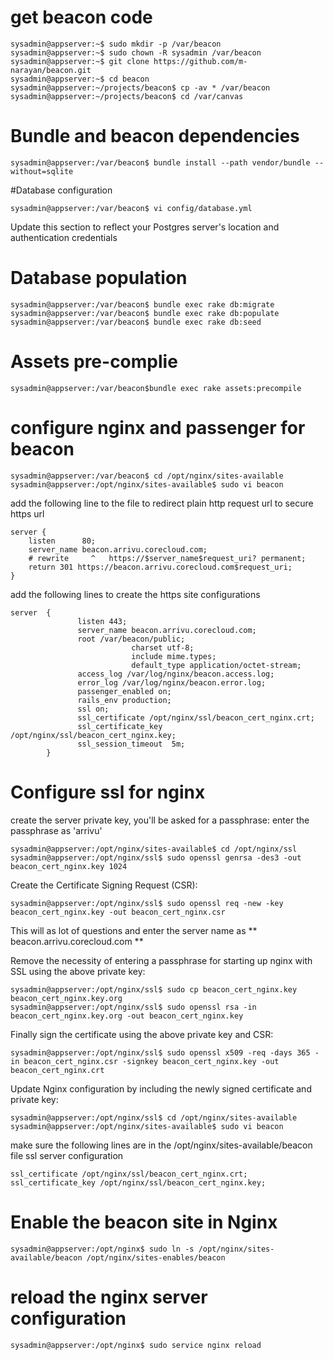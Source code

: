 # get beacon code

```
sysadmin@appserver:~$ sudo mkdir -p /var/beacon
sysadmin@appserver:~$ sudo chown -R sysadmin /var/beacon
sysadmin@appserver:~$ git clone https://github.com/m-narayan/beacon.git
sysadmin@appserver:~$ cd beacon
sysadmin@appserver:~/projects/beacon$ cp -av * /var/beacon
sysadmin@appserver:~/projects/beacon$ cd /var/canvas
```

# Bundle and beacon dependencies

```
sysadmin@appserver:/var/beacon$ bundle install --path vendor/bundle --without=sqlite
```

#Database configuration

```
sysadmin@appserver:/var/beacon$ vi config/database.yml
```
Update this section to reflect your Postgres server's location and authentication credentials

# Database population

```
sysadmin@appserver:/var/beacon$ bundle exec rake db:migrate
sysadmin@appserver:/var/beacon$ bundle exec rake db:populate
sysadmin@appserver:/var/beacon$ bundle exec rake db:seed
```

# Assets pre-complie

```
sysadmin@appserver:/var/beacon$bundle exec rake assets:precompile
```

# configure nginx and passenger for beacon
```
sysadmin@appserver:/var/beacon$ cd /opt/nginx/sites-available
sysadmin@appserver:/opt/nginx/sites-available$ sudo vi beacon 
```

add the following line to the file to redirect plain http request url to secure https url

```
server {
    listen      80;
    server_name beacon.arrivu.corecloud.com;
    # rewrite     ^   https://$server_name$request_uri? permanent;
    return 301 https://beacon.arrivu.corecloud.com$request_uri;
}
```

add the following lines to create the https site configurations

```
server  {
               listen 443;
               server_name beacon.arrivu.corecloud.com;
               root /var/beacon/public;
                           charset utf-8;
                           include mime.types;
                           default_type application/octet-stream;
               access_log /var/log/nginx/beacon.access.log;
               error_log /var/log/nginx/beacon.error.log;
               passenger_enabled on;
               rails_env production;
               ssl on;
               ssl_certificate /opt/nginx/ssl/beacon_cert_nginx.crt;
               ssl_certificate_key /opt/nginx/ssl/beacon_cert_nginx.key;
               ssl_session_timeout  5m;
        }

```

# Configure ssl for nginx

create the server private key, you'll be asked for a passphrase: enter the passphrase as 'arrivu'

```
sysadmin@appserver:/opt/nginx/sites-available$ cd /opt/nginx/ssl
sysadmin@appserver:/opt/nginx/ssl$ sudo openssl genrsa -des3 -out beacon_cert_nginx.key 1024
```

Create the Certificate Signing Request (CSR):

```
sysadmin@appserver:/opt/nginx/ssl$ sudo openssl req -new -key beacon_cert_nginx.key -out beacon_cert_nginx.csr
```

This will as lot of questions and enter the server name as ** beacon.arrivu.corecloud.com **

Remove the necessity of entering a passphrase for starting up nginx with SSL using the above private key:

```
sysadmin@appserver:/opt/nginx/ssl$ sudo cp beacon_cert_nginx.key beacon_cert_nginx.key.org
sysadmin@appserver:/opt/nginx/ssl$ sudo openssl rsa -in beacon_cert_nginx.key.org -out beacon_cert_nginx.key
```

Finally sign the certificate using the above private key and CSR:

```
sysadmin@appserver:/opt/nginx/ssl$ sudo openssl x509 -req -days 365 -in beacon_cert_nginx.csr -signkey beacon_cert_nginx.key -out beacon_cert_nginx.crt
```
Update Nginx configuration by including the newly signed certificate and private key:

```
sysadmin@appserver:/opt/nginx/ssl$ cd /opt/nginx/sites-available
sysadmin@appserver:/opt/nginx/sites-available$ sudo vi beacon
```
make sure the following lines are in the /opt/nginx/sites-available/beacon file ssl server configuration

```
ssl_certificate /opt/nginx/ssl/beacon_cert_nginx.crt;
ssl_certificate_key /opt/nginx/ssl/beacon_cert_nginx.key;
```
 
# Enable the beacon site in Nginx

```
sysadmin@appserver:/opt/nginx$ sudo ln -s /opt/nginx/sites-available/beacon /opt/nginx/sites-enables/beacon
```

# reload the nginx server configuration

```
sysadmin@appserver:/opt/nginx$ sudo service nginx reload 
```

